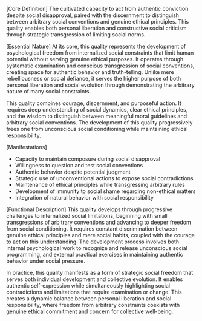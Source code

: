 [Core Definition]
The cultivated capacity to act from authentic conviction despite social disapproval, paired with the discernment to distinguish between arbitrary social conventions and genuine ethical principles. This quality enables both personal liberation and constructive social criticism through strategic transgression of limiting social norms.

[Essential Nature]
At its core, this quality represents the development of psychological freedom from internalized social constraints that limit human potential without serving genuine ethical purposes. It operates through systematic examination and conscious transgression of social conventions, creating space for authentic behavior and truth-telling. Unlike mere rebelliousness or social defiance, it serves the higher purpose of both personal liberation and social evolution through demonstrating the arbitrary nature of many social constraints.

This quality combines courage, discernment, and purposeful action. It requires deep understanding of social dynamics, clear ethical principles, and the wisdom to distinguish between meaningful moral guidelines and arbitrary social conventions. The development of this quality progressively frees one from unconscious social conditioning while maintaining ethical responsibility.

[Manifestations]
- Capacity to maintain composure during social disapproval
- Willingness to question and test social conventions
- Authentic behavior despite potential judgment
- Strategic use of unconventional actions to expose social contradictions
- Maintenance of ethical principles while transgressing arbitrary rules
- Development of immunity to social shame regarding non-ethical matters
- Integration of natural behavior with social responsibility

[Functional Description]
This quality develops through progressive challenges to internalized social limitations, beginning with small transgressions of arbitrary conventions and advancing to deeper freedom from social conditioning. It requires constant discrimination between genuine ethical principles and mere social habits, coupled with the courage to act on this understanding. The development process involves both internal psychological work to recognize and release unconscious social programming, and external practical exercises in maintaining authentic behavior under social pressure.

In practice, this quality manifests as a form of strategic social freedom that serves both individual development and collective evolution. It enables authentic self-expression while simultaneously highlighting social contradictions and limitations that require examination or change. This creates a dynamic balance between personal liberation and social responsibility, where freedom from arbitrary constraints coexists with genuine ethical commitment and concern for collective well-being.
